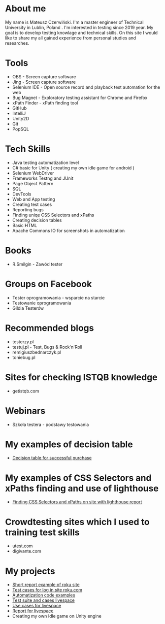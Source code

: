 # About me

My name is Mateusz Czerwiński. I'm a master engineer of Technical University in Lublin, Poland . I'm interested in testing since 2019 year. My goal is to develop testing knowlage and technical skills. On this site I would like to share my all gained experience from personal studies and researches.

# Tools
* OBS - Screen capture software
* Jing - Screen capture software
* Selenium IDE - Open source record and playback test automation for the web
* Bug Magnet - Exploratory testing assistant for Chrome and Firefox
* xPath Finder - xPath finding tool
* GitHub
* IntelliJ
* Unity2D
* Git
* PopSQL

# Tech Skills
* Java testing automatization level
* C# basic for Unity ( creating my own idle game for android )
* Selenium WebDriver
* Frameworks Testng and JUnit
* Page Object Pattern
* SQL
* DevTools
* Web and App testing
* Creating test cases
* Reporting bugs
* Finding uniqe CSS Selectors and xPaths
* Creating decision tables
* Basic HTML
* Apache Commons IO for screenshots in automatization

# Books
* R.Smilgin - Zawód tester
# Groups on Facebook
* Tester oprogramowania - wsparcie na starcie
* Testowanie oprogramowania
* Gildia Testerów

# Recommended blogs
* testerzy.pl
* testuj.pl - Test, Bugs & Rock'n'Roll
* remigiuszbednarczyk.pl
* toniebug.pl

# Sites for checking ISTQB knowledge
* getistqb.com

# Webinars
* Szkoła testera - podstawy testowania

# My examples of decision table
* [Decision table for successful purchase](https://docs.google.com/spreadsheets/d/1o6niXUPGlrB4Cc-KE6DrwDXZZBSnr3XHpFqLerXcj2U/edit?usp=sharing)

# My examples of CSS Selectors and xPaths finding and use of lighthouse
* [Finding CSS Selectors and xPaths on site with lighthouse report](https://docs.google.com/document/d/1mRRmg0-wI9Fmo3th6GS04w8YqbOuA_6nbTqIrxHwqu4/edit?usp=sharing) 

# Crowdtesting sites which I used to training test skills
* utest.com
* digivante.com

# My projects
* [Short report example of roku site](https://docs.google.com/document/d/12sjXiOIH1IxPFhaeWkYz6RMJR10jh_5liq8ho3lJeY4/edit?usp=sharing)
* [Test cases for log in site roku.com](https://docs.google.com/spreadsheets/d/1TA6zZ2UIQWtVZ6tMdC--W_DEUDiguQT8fNqS0gVZbdU/edit?usp=sharing)
* [Automatization code examples](https://github.com/MCZ116/Portfolio.git) 
* [Test suite and cases livespace](https://docs.google.com/spreadsheets/d/1GSN3N-R-ElHAce8Wqs35Rr23-cqpIE9mL7z0IgsXGyo/edit?usp=sharing)
* [Use cases for livespace](https://docs.google.com/document/d/1VCD82oEVghr-hWA2EVGaMbpVSeINJQtE7nwuVMubOg0/edit?usp=sharing)
* [Report for livespace](https://docs.google.com/document/d/1JDrd8DTlaoykWjGiItmkWifk-o0Zs4mBqg5rblfD4fI/edit?usp=sharing)
* Creating my own Idle game on Unity engine

